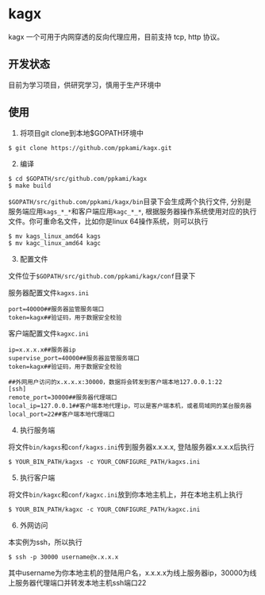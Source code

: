 # kagx

kagx 一个可用于内网穿透的反向代理应用，目前支持 tcp, http 协议。

## 开发状态

目前为学习项目，供研究学习，慎用于生产环境中

## 使用

1. 将项目git clone到本地$GOPATH环境中

```
$ git clone https://github.com/ppkami/kagx.git
```
2. 编译

```
$ cd $GOPATH/src/github.com/ppkami/kagx
$ make build
```

`$GOPATH/src/github.com/ppkami/kagx/bin`目录下会生成两个执行文件, 分别是服务端应用`kags_*_*`和客户端应用`kagc_*_*`, 根据服务器操作系统使用对应的执行文件。你可重命名文件，比如你是linux 64操作系统，则可以执行

```
$ mv kags_linux_amd64 kags
$ mv kagc_linux_amd64 kagc
```

3. 配置文件

文件位于`$GOPATH/src/github.com/ppkami/kagx/conf`目录下

服务器配置文件`kagxs.ini`

```
port=40000##服务器监管服务端口
token=kagx##验证码，用于数据安全校验
```

客户端配置文件`kagxc.ini`

```
ip=x.x.x.x##服务器ip
supervise_port=40000##服务器监管服务端口
token=kagx##验证码，用于数据安全校验

##外网用户访问的x.x.x.x:30000，数据将会转发到客户端本地127.0.0.1:22
[ssh]
remote_port=30000##服务器代理端口
local_ip=127.0.0.1##客户端本地代理ip，可以是客户端本机，或者局域网的某台服务器
local_port=22##客户端本地代理端口
```

4. 执行服务端

将文件`bin/kagxs`和`conf/kagxs.ini`传到服务器x.x.x.x, 登陆服务器x.x.x.x后执行

```
$ YOUR_BIN_PATH/kagxs -c YOUR_CONFIGURE_PATH/kagxs.ini
```

5. 执行客户端

将文件`bin/kagxc`和`conf/kagxc.ini`放到你本地主机上，并在本地主机上执行

```
$ YOUR_BIN_PATH/kagxc -c YOUR_CONFIGURE_PATH/kagxc.ini
```

6. 外网访问

本实例为ssh，所以执行

```
$ ssh -p 30000 username@x.x.x.x
```

其中username为你本地主机的登陆用户名，x.x.x.x为线上服务器ip，30000为线上服务器代理端口并转发本地主机ssh端口22
